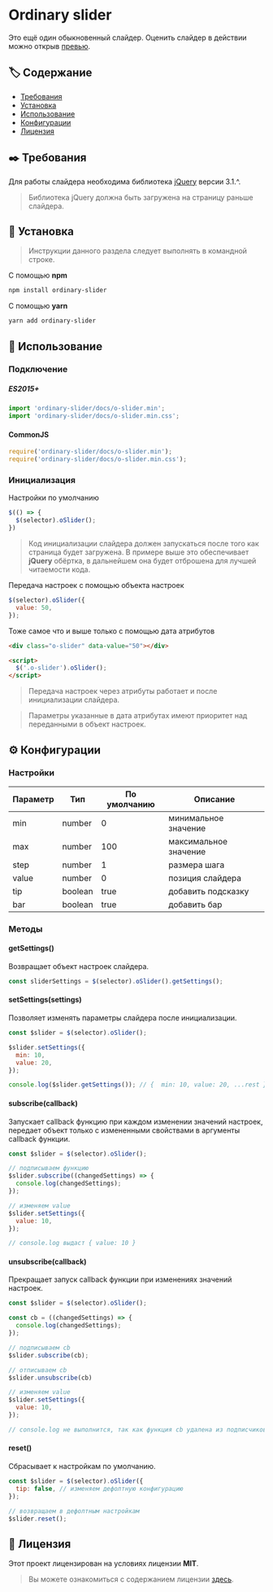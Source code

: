Ordinary slider
===============

Это ещё один обыкновенный слайдер.
Оценить слайдер в действии можно открыв [превью](https://akhmadbabaev.github.io/ordinary-slider/).


## 🏷️ Содержание

- [Требования](#requirements)
- [Установка](#installation)
- [Использование](#usage)
- [Конфигурации](#configurations)
- [Лицензия](#license)


##  <a name="requirements"></a> ✒️ Требования

Для работы слайдера необходима библиотека [jQuery](https://jquery.com/) версии 3.1.^.

>  Библиотека  jQuery должна быть загружена на страницу раньше слайдера.


##  <a name="installation"></a> 💾 Установка

> Инструкции данного раздела следует выполнять в командной строке.

С помощью **npm**

```bash
npm install ordinary-slider
```

С помощью **yarn**

```bash
yarn add ordinary-slider
```


##  <a name="usage"></a> 💊 Использование

### Подключение

#####  ES2015+

```javascript
import 'ordinary-slider/docs/o-slider.min';
import 'ordinary-slider/docs/o-slider.min.css';
```

#### CommonJS

```javascript
require('ordinary-slider/docs/o-slider.min');
require('ordinary-slider/docs/o-slider.min.css');
```

### Инициализация 

Настройки по умолчанию

```javascript
$(() => {
  $(selector).oSlider();
})
```

> Код инициализации слайдера должен запускаться после того как страница будет загружена.
> В примере выше это обеспечивает **jQuery** обёртка, в дальнейшем она будет отброшена для лучшей читаемости кода.

Передача настроек с помощью объекта настроек

```javascript
$(selector).oSlider({
  value: 50,
});
```

Тоже самое что и выше только с помощью дата атрибутов

```html
<div class="o-slider" data-value="50"></div>

<script>
  $('.o-slider').oSlider();
</script>
```
> Передача настроек через атрибуты работает и после инициализации слайдера.

> Параметры указанные в дата атрибутах имеют приоритет над переданными в объект настроек.


##  <a name="configurations"></a> ⚙️ Конфигурации

### Настройки 

| Параметр | Тип | По умолчанию | Описание |
| --- | --- | --- | --- |
| min | number | 0 | минимальное значение |
| max | number | 100 | максимальное значение |
| step | number | 1 | размера шага |
| value | number | 0 | позиция слайдера |
| tip | boolean | true | добавить подсказку |
| bar | boolean | true | добавить бар |

### Методы

#### getSettings()

Возвращает объект настроек слайдера.

```javascript
const sliderSettings = $(selector).oSlider().getSettings(); 
```

#### setSettings(settings)

Позволяет изменять параметры слайдера после инициализации.

```javascript
const $slider = $(selector).oSlider();

$slider.setSettings({
  min: 10,
  value: 20,
});

console.log($slider.getSettings()); // {  min: 10, value: 20, ...rest }
```

#### subscribe(callback)

Запускает callback функцию при каждом изменении значений настроек,
передает объект только с измененными свойствами в аргументы
callback функции.

```javascript
const $slider = $(selector).oSlider();

// подписываем функцию
$slider.subscribe((changedSettings) => {
  console.log(changedSettings);
});

// изменяем value
$slider.setSettings({
  value: 10,
});

// console.log выдаст { value: 10 }
```

#### unsubscribe(callback)

Прекращает запуск callback функции при изменениях значений настроек.

```javascript
const $slider = $(selector).oSlider();

const cb = ((changedSettings) => {
  console.log(changedSettings);
});

// подписываем cb
$slider.subscribe(cb);

// отписываем cb
$slider.unsubscribe(cb)

// изменяем value
$slider.setSettings({
  value: 10,
});

// console.log не выполнится, так как функция cb удалена из подписчиков
```

#### reset()

Сбрасывает к настройкам по умолчанию.

```javascript
const $slider = $(selector).oSlider({
  tip: false, // изменяем дефолтную конфигурацию
});

// возвращаем в дефолтным настройкам
$slider.reset();
```

##  <a name="license"></a> 📃 Лицензия

Этот проект лицензирован на условиях лицензии **MIT**.

> Вы можете ознакомиться с содержанием лицензии [здесь](./LICENSE.md).

